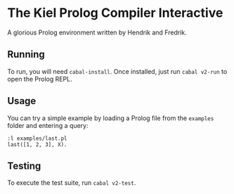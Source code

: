 # The Kiel Prolog Compiler Interactive
A glorious Prolog environment written by Hendrik and Fredrik.

## Running
To run, you will need `cabal-install`. Once installed, just run `cabal v2-run` to open the Prolog REPL.

## Usage
You can try a simple example by loading a Prolog file from the `examples` folder and entering a query:

```
:l examples/last.pl
last([1, 2, 3], X).
```

## Testing
To execute the test suite, run `cabal v2-test`.
